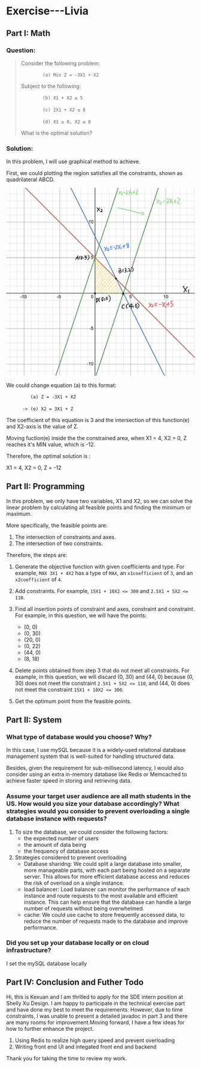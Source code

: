 # Exercise---Livia
## Part I: Math
### Question:
>Consider the following problem:
>
>             (a) Min Z = –3X1 + X2
>
>Subject to the following:
>
>             (b) X1 + X2 ≤ 5
>
>             (c) 2X1 + X2 ≤ 8  
>
>             (d) X1 ≥ 0, X2 ≥ 0 
>
>What is the optimal solution?
### Solution:
In this problem, I will use graphical method to achieve. 
  
First, we could plotting the region satisfies all the constraints, shown as quadrilateral ABCD.

![This is an image](/asserts/partI.pic.jpg)
  
We could change equation (a) to this format:
  
  
             (a) Z = -3X1 + X2 
           
          -> (e) X2 = 3X1 + Z
  
The coefficient of this equation is 3 and the intersection of this function(e) and X2-axis is the value of Z.
  
Moving fuction(e) inside the the constrained area, when X1 = 4, X2 = 0, Z reaches it's MIN value, which is -12.
  
Therefore, the optimal solution is :
  
X1 = 4,  X2 = 0, Z = -12

## Part II: Programming

In this problem, we only have two variables, X1 and X2, so we can solve the linear problem by calculating all feasible points and finding the minimum or maximum.

More specifically, the feasible points are:

1. The intersection of constraints and axes.
2. The intersection of two constraints.

Therefore, the steps are:

1. Generate the objective function with given coefficients and type. For example, `MAX 3X1 + 4X2` has a type of `MAX`, an `x1coefficient` of `3`, and an `x2coefficient` of `4`.
2. Add constraints. For example, `15X1 + 10X2 <= 300` and `2.5X1 + 5X2 <= 110`.
3. Find all insertion points of constraint and axes, constraint and constraint. For example, in this question, we will have the points:
    * (0, 0)
    * (0, 30)
    * (20, 0)
    * (0, 22)
    * (44, 0)
    * (8, 18)

4. Delete points obtained from step 3 that do not meet all constraints. For example, in this question, we will discard (0, 30) and (44, 0) because (0, 30) does not meet the constraint `2.5X1 + 5X2 <= 110`, and (44, 0) does not meet the constraint `15X1 + 10X2 <= 300`.
5. Get the optimum point from the feasible points.



## Part II: System
### What type of database would you choose? Why?
In this case, I use mySQL because it is a widely-used relational database management system that is well-suited for handling structured data.
  
Besides, given the requirement for sub-millisecond latency, I would also consider using an extra in-memory database like Redis or Memcached to achieve faster speed in storing and retrieving data.

### Assume your target user audience are all math students in the US. How would you size your database accordingly? What strategies would you consider to prevent overloading a single database instance with requests?
1. To size the database, we could consider the following factors:
    * the expected number of users
    * the amount of data being 
    * the frequency of database access
2. Strategies considered to prevent overloading
    * Database sharidng: We could split a large database into smaller, more manageable parts, with each part being hosted on a separate server. This allows for more efficient database access and reduces the risk of overload on a single instance.
    * load balancer: Load balancer can monitor the performance of each instance and route requests to the most available and efficient instance. This can help ensure that the database can handle a large number of requests without being overwhelmed.
    * cache: We could use cache to store frequently accessed data, to reduce the number of requests made to the database and improve performance.

### Did you set up your database locally or on cloud infrastructure?
I set the mySQL database locally

## Part IV: Conclusion and Futher Todo
Hi, this is Kexuan and I am thrilled to apply for the SDE intern position at Shelly Xu Design. I am happy to participate in the technical exercise part and have done my best to meet the requirements. However, due to time constraints, I was unable to present a detailed javadoc in part 3 and there are many rooms for improvement.Moving forward, I have a few ideas for how to further enhance the project.

1. Using Redis to realize high query speed and prevent overloading
2. Writing front end UI and integated front end and backend

Thank you for taking the time to review my work.






